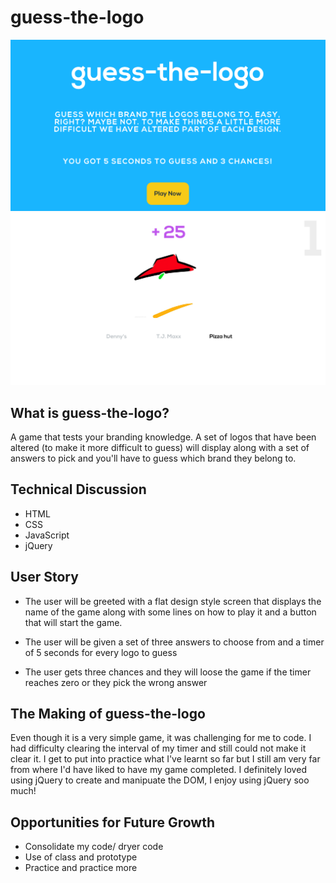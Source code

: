 # guess-the-logo

![Image of screenshot - Briseida Montiel](3.png)
![Image of screenshot - Briseida Montiel](4.png)

## What is guess-the-logo?

A game that tests your branding knowledge. A set of logos that have been altered (to make it more difficult to guess) will display along with a set of answers to pick and you'll have to guess which brand they belong to.

## Technical Discussion

- HTML
- CSS
- JavaScript
- jQuery

## User Story

- The user will be greeted with a flat design style screen that displays the name of the game along with some lines on how to play it and a button that will start the game.

- The user will be given a set of three answers to choose from and a timer of 5 seconds for every logo to guess

- The user gets three chances and they will loose the game if the timer reaches zero or they pick the wrong answer



## The Making of guess-the-logo

Even though it is a very simple game, it was challenging for me to code. I had difficulty clearing the interval of my timer and still could not make it clear it. I get to put into practice what I've learnt so far but I still am very far from where I'd have liked to have my game completed. I definitely loved using jQuery to create and manipuate the DOM, I enjoy using jQuery soo much!

## Opportunities for Future Growth
- Consolidate my code/ dryer code
- Use of class and prototype
- Practice and practice more 
